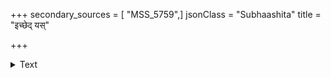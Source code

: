 +++
secondary_sources = [ "MSS_5759",]
jsonClass = "Subhaashita"
title = "इच्छेद् यस्"

+++

<details><summary>Text</summary>

इच्छेद् यस् तु सुखं निवस्तुमवनौ गच्छेत् स राज्ञः सभां कल्याणीं गिरमेव संसदि वदेत् कार्यं विदध्यात् कृती।  
अक्लेशाद् धनमर्जयेदधिपतेरावर्जयेद् वल्लभान् कुर्वीतोपकृतिं जनस्य जनयेत् कस्यापि नापक्रियाम्॥
</details>
